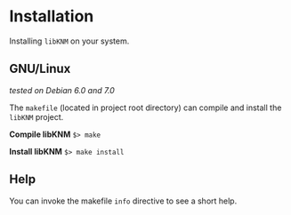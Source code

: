 # Installation
Installing `libKNM` on your system.

## GNU/Linux
_tested on Debian 6.0 and 7.0_

The `makefile` (located in project root directory) can compile and install
the `libKNM` project.

__Compile libKNM__
`$> make`

__Install libKNM__
`$> make install`

## Help
You can invoke the makefile `info` directive to see a short help.
